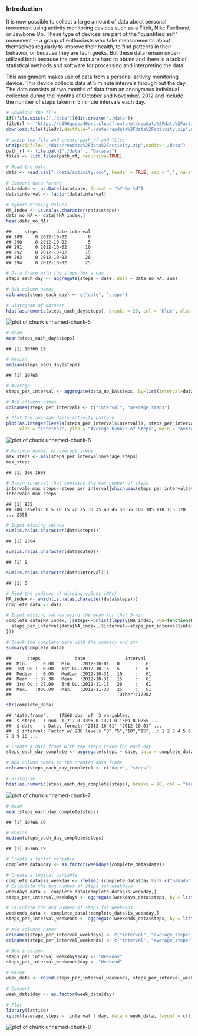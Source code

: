 ### Introduction

It is now possible to collect a large amount of data about personal movement using activity monitoring devices such as a Fitbit, Nike Fuelband, or Jawbone Up. These type of devices are part of the "quantified self" movement -- a group of enthusiasts who take measurements about themselves regularly to improve their health, to find patterns in their behavior, or because they are tech geeks. But these data remain under-utilized both because the raw data are hard to obtain and there is a lack of statistical methods and software for processing and interpreting the data.

This assignment makes use of data from a personal activity monitoring device. This device collects data at 5 minute intervals through out the day. The data consists of two months of data from an anonymous individual collected during the months of October and November, 2012 and include the number of steps taken in 5 minute intervals each day.




```r
# Download the file
if(!file.exists("./data")){dir.create("./data")}
fileUrl <- "https://d396qusza40orc.cloudfront.net/repdata%2Fdata%2Factivity.zip"
download.file(fileUrl,destfile="./data/repdata%2Fdata%2Factivity.zip",method="curl")

# Unzip the file and create path_rf and files
unzip(zipfile="./data/repdata%2Fdata%2Factivity.zip",exdir="./data")
path_rf <- file.path("./data" , "Dataset")
files <- list.files(path_rf, recursive=TRUE)

# Read the data
data <- read.csv("./data/activity.csv", header = TRUE, sep = ",", na.strings = "NA")

# Convert data format
data$date <- as.Date(data$date, format = "%Y-%m-%d")
data$interval <- factor(data$interval)

# Ignore Missing Values
NA_index <- is.na(as.character(data$steps))
data_no_NA <- data[!NA_index,]
head(data_no_NA)
```

```
##     steps       date interval
## 289     0 2012-10-02        0
## 290     0 2012-10-02        5
## 291     0 2012-10-02       10
## 292     0 2012-10-02       15
## 293     0 2012-10-02       20
## 294     0 2012-10-02       25
```

```r
# Data frame with the steps for a day
steps_each_day <- aggregate(steps ~ date, data = data_no_NA, sum)

# Add column names
colnames(steps_each_day) <- c("date", "steps")

# Histogram of dataset
hist(as.numeric(steps_each_day$steps), breaks = 20, col = "blue", xlab = "Number of Steps", main= "Histogram of the steps taken each day")
```

![plot of chunk unnamed-chunk-5](figure/unnamed-chunk-5-1.png)

```r
# Mean
mean(steps_each_day$steps)
```

```
## [1] 10766.19
```

```r
# Median
median(steps_each_day$steps)
```

```
## [1] 10765
```

```r
# Average
steps_per_interval <- aggregate(data_no_NA$steps, by=list(interval=data_no_NA$interval), FUN=mean)

# Add columns names
colnames(steps_per_interval) <- c("interval", "average_steps")

# Plot the average daily activity pattern 
plot(as.integer(levels(steps_per_interval$interval)), steps_per_interval$average_steps, type="l",
     xlab = "Interval", ylab = "Average Number of Steps", main = "Average Daily Activity Pattern",  col ="blue")
```

![plot of chunk unnamed-chunk-6](figure/unnamed-chunk-6-1.png)

```r
# Maximum number of average steps
max_steps <- max(steps_per_interval$average_steps)
max_steps
```

```
## [1] 206.1698
```

```r
# 5-min interval that contains the max number of steps
intervale_max_steps<-steps_per_interval[which.max(steps_per_interval$average_steps),]$interval
intervale_max_steps
```

```
## [1] 835
## 288 Levels: 0 5 10 15 20 25 30 35 40 45 50 55 100 105 110 115 120 ... 2355
```

```r
# Input missing values
sum(is.na(as.character(data$steps)))
```

```
## [1] 2304
```

```r
sum(is.na(as.character(data$date)))
```

```
## [1] 0
```

```r
sum(is.na(as.character(data$interval)))
```

```
## [1] 0
```

```r
# Find the indices of missing values (NAs)
NA_index <- which(is.na(as.character(data$steps)))
complete_data <- data

# Input missing values using the mean for that 5-min
complete_data[NA_index, ]$steps<-unlist(lapply(NA_index, FUN=function(NA_index){
  steps_per_interval[data[NA_index,]$interval==steps_per_interval$interval,]$average_steps
}))

# Check the complete data with the summary and str
summary(complete_data)
```

```
##      steps             date               interval    
##  Min.   :  0.00   Min.   :2012-10-01   0      :   61  
##  1st Qu.:  0.00   1st Qu.:2012-10-16   5      :   61  
##  Median :  0.00   Median :2012-10-31   10     :   61  
##  Mean   : 37.38   Mean   :2012-10-31   15     :   61  
##  3rd Qu.: 27.00   3rd Qu.:2012-11-15   20     :   61  
##  Max.   :806.00   Max.   :2012-11-30   25     :   61  
##                                        (Other):17202
```

```r
str(complete_data)
```

```
## 'data.frame':	17568 obs. of  3 variables:
##  $ steps   : num  1.717 0.3396 0.1321 0.1509 0.0755 ...
##  $ date    : Date, format: "2012-10-01" "2012-10-01" ...
##  $ interval: Factor w/ 288 levels "0","5","10","15",..: 1 2 3 4 5 6 7 8 9 10 ...
```

```r
# Create a data frame with the steps taken for each day
steps_each_day_complete <- aggregate(steps ~ date, data = complete_data, sum)

# Add column names to the created data frame
colnames(steps_each_day_complete) <- c("date", "steps")

# Histogram
hist(as.numeric(steps_each_day_complete$steps), breaks = 20, col = "blue", xlab = "Number of Steps", main= "Histogram of the steps taken each day")
```

![plot of chunk unnamed-chunk-7](figure/unnamed-chunk-7-1.png)

```r
# Mean
mean(steps_each_day_complete$steps)
```

```
## [1] 10766.19
```

```r
# Median
median(steps_each_day_complete$steps)
```

```
## [1] 10766.19
```

```r
# Create a factor variable
complete_data$day <- as.factor(weekdays(complete_data$date))

# Create a logical variable
complete_data$is_weekday <- ifelse(!(complete_data$day %in% c("Sabado","Domingo")), TRUE, FALSE) 
# Calculate the avg number of steps for weekdays
weekdays_data <- complete_data[complete_data$is_weekday,]
steps_per_interval_weekdays <- aggregate(weekdays_data$steps, by = list(interval = weekdays_data$interval), FUN = mean)

# Calculate the avg number of steps for weekends
weekends_data <- complete_data[!complete_data$is_weekday,]
steps_per_interval_weekends <- aggregate(weekends_data$steps, by = list(interval = weekends_data$interval), FUN = mean)

# Add columns names
colnames(steps_per_interval_weekdays) <- c("interval", "average_steps")
colnames(steps_per_interval_weekends) <- c("interval", "average_steps")

# Add a column
steps_per_interval_weekdays$day <- "Weekday"
steps_per_interval_weekends$day <- "Weekend"

# Merge
week_data <- rbind(steps_per_interval_weekends, steps_per_interval_weekdays)

# Convert
week_data$day <- as.factor(week_data$day)

# Plot
library(lattice)
xyplot(average_steps ~  interval | day, data = week_data, layout = c(1,2), type ="l", ylab="Number of Steps")
```

![plot of chunk unnamed-chunk-8](figure/unnamed-chunk-8-1.png)


